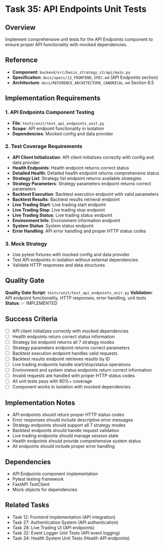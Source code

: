 # Task 35: API Endpoints Unit Tests

## Overview
Implement comprehensive unit tests for the API Endpoints component to ensure proper API functionality with mocked dependencies.

## Reference
- **Component**: `backend/src/basis_strategy_v1/api/main.py`
- **Specification**: `docs/specs/12_FRONTEND_SPEC.md` (API Endpoints section)
- **Architecture**: `docs/REFERENCE_ARCHITECTURE_CANONICAL.md` Section 6.5

## Implementation Requirements

### 1. API Endpoints Component Testing
- **File**: `tests/unit/test_api_endpoints_unit.py`
- **Scope**: API endpoint functionality in isolation
- **Dependencies**: Mocked config and data provider

### 2. Test Coverage Requirements
- **API Client Initialization**: API client initializes correctly with config and data provider
- **Health Endpoints**: Health endpoint returns correct status
- **Detailed Health**: Detailed health endpoint returns comprehensive status
- **Strategy List**: Strategy list endpoint returns available strategies
- **Strategy Parameters**: Strategy parameters endpoint returns correct parameters
- **Backtest Execution**: Backtest execution endpoint with valid parameters
- **Backtest Results**: Backtest results retrieval endpoint
- **Live Trading Start**: Live trading start endpoint
- **Live Trading Stop**: Live trading stop endpoint
- **Live Trading Status**: Live trading status endpoint
- **Environment Info**: Environment information endpoint
- **System Status**: System status endpoint
- **Error Handling**: API error handling and proper HTTP status codes

### 3. Mock Strategy
- Use pytest fixtures with mocked config and data provider
- Test API endpoints in isolation without external dependencies
- Validate HTTP responses and data structures

## Quality Gate
**Quality Gate Script**: `tests/unit/test_api_endpoints_unit.py`
**Validation**: API endpoint functionality, HTTP responses, error handling, unit tests
**Status**: ✅ IMPLEMENTED

## Success Criteria
- [ ] API client initializes correctly with mocked dependencies
- [ ] Health endpoints return correct status information
- [ ] Strategy list endpoint returns all 7 strategy modes
- [ ] Strategy parameters endpoint returns correct parameters
- [ ] Backtest execution endpoint handles valid requests
- [ ] Backtest results endpoint retrieves results by ID
- [ ] Live trading endpoints handle start/stop/status operations
- [ ] Environment and system status endpoints return correct information
- [ ] Invalid requests are handled with proper HTTP status codes
- [ ] All unit tests pass with 80%+ coverage
- [ ] Component works in isolation with mocked dependencies

## Implementation Notes
- API endpoints should return proper HTTP status codes
- Error responses should include descriptive error messages
- Strategy endpoints should support all 7 strategy modes
- Backtest endpoints should handle request validation
- Live trading endpoints should manage session state
- Health endpoints should provide comprehensive system status
- All endpoints should include proper error handling

## Dependencies
- API Endpoints component implementation
- Pytest testing framework
- FastAPI TestClient
- Mock objects for dependencies

## Related Tasks
- Task 12: Frontend Implementation (API integration)
- Task 27: Authentication System (API authentication)
- Task 28: Live Trading UI (API endpoints)
- Task 32: Event Logger Unit Tests (API event logging)
- Task 34: Health System Unit Tests (Health API endpoints)
